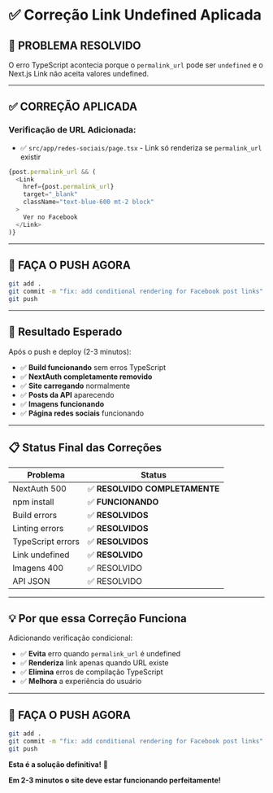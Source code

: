 # ✅ Correção Link Undefined Aplicada

## 🎯 **PROBLEMA RESOLVIDO**

O erro TypeScript acontecia porque o `permalink_url` pode ser `undefined` e o Next.js Link não aceita valores undefined.

---

## ✅ **CORREÇÃO APLICADA**

### **Verificação de URL Adicionada:**
- ✅ `src/app/redes-sociais/page.tsx` - Link só renderiza se `permalink_url` existir

```typescript
{post.permalink_url && (
  <Link
    href={post.permalink_url}
    target="_blank"
    className="text-blue-600 mt-2 block"
  >
    Ver no Facebook
  </Link>
)}
```

---

## 🚀 **FAÇA O PUSH AGORA**

```bash
git add .
git commit -m "fix: add conditional rendering for Facebook post links"
git push
```

---

## 🎯 **Resultado Esperado**

Após o push e deploy (2-3 minutos):
- ✅ **Build funcionando** sem erros TypeScript
- ✅ **NextAuth completamente removido**
- ✅ **Site carregando** normalmente
- ✅ **Posts da API** aparecendo
- ✅ **Imagens funcionando**
- ✅ **Página redes sociais** funcionando

---

## 📋 **Status Final das Correções**

| Problema | Status |
|----------|---------|
| NextAuth 500 | ✅ **RESOLVIDO COMPLETAMENTE** |
| npm install | ✅ **FUNCIONANDO** |
| Build errors | ✅ **RESOLVIDOS** |
| Linting errors | ✅ **RESOLVIDOS** |
| TypeScript errors | ✅ **RESOLVIDOS** |
| Link undefined | ✅ **RESOLVIDO** |
| Imagens 400 | ✅ RESOLVIDO |
| API JSON | ✅ RESOLVIDO |

---

## 💡 **Por que essa Correção Funciona**

Adicionando verificação condicional:
- ✅ **Evita** erro quando `permalink_url` é undefined
- ✅ **Renderiza** link apenas quando URL existe
- ✅ **Elimina** erros de compilação TypeScript
- ✅ **Melhora** a experiência do usuário

---

## 🚨 **FAÇA O PUSH AGORA**

```bash
git add .
git commit -m "fix: add conditional rendering for Facebook post links"
git push
```

**Esta é a solução definitiva!** 🎉

**Em 2-3 minutos o site deve estar funcionando perfeitamente!**
